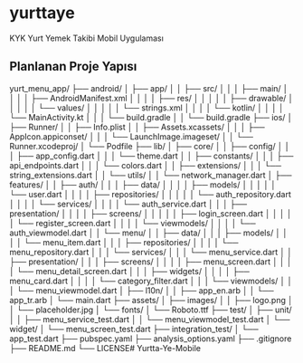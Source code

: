# yurttaye

KYK Yurt Yemek Takibi Mobil Uygulaması

## Planlanan Proje Yapısı
yurt_menu_app/
├── android/
│   ├── app/
│   │   ├── src/
│   │   │   ├── main/
│   │   │   │   ├── AndroidManifest.xml
│   │   │   │   ├── res/
│   │   │   │   │   ├── drawable/
│   │   │   │   │   └── values/
│   │   │   │   │       └── strings.xml
│   │   │   │   └── kotlin/
│   │   │   │       └── MainActivity.kt
│   │   │   └── build.gradle
│   │   └── build.gradle
├── ios/
│   ├── Runner/
│   │   ├── Info.plist
│   │   ├── Assets.xcassets/
│   │   │   ├── AppIcon.appiconset/
│   │   │   └── LaunchImage.imageset/
│   │   └── Runner.xcodeproj/
│   └── Podfile
├── lib/
│   ├── core/
│   │   ├── config/
│   │   │   ├── app_config.dart
│   │   │   └── theme.dart
│   │   ├── constants/
│   │   │   ├── api_endpoints.dart
│   │   │   └── colors.dart
│   │   ├── extensions/
│   │   │   └── string_extensions.dart
│   │   └── utils/
│   │       └── network_manager.dart
│   ├── features/
│   │   ├── auth/
│   │   │   ├── data/
│   │   │   │   ├── models/
│   │   │   │   │   └── user.dart
│   │   │   │   ├── repositories/
│   │   │   │   │   └── auth_repository.dart
│   │   │   │   └── services/
│   │   │   │       └── auth_service.dart
│   │   │   ├── presentation/
│   │   │   │   ├── screens/
│   │   │   │   │   ├── login_screen.dart
│   │   │   │   │   └── register_screen.dart
│   │   │   │   └── viewmodels/
│   │   │   │       └── auth_viewmodel.dart
│   │   └── menu/
│   │       ├── data/
│   │       │   ├── models/
│   │       │   │   └── menu_item.dart
│   │       │   ├── repositories/
│   │       │   │   └── menu_repository.dart
│   │       │   └── services/
│   │       │       └── menu_service.dart
│   │       ├── presentation/
│   │       │   ├── screens/
│   │       │   │   ├── menu_screen.dart
│   │       │   │   └── menu_detail_screen.dart
│   │       │   ├── widgets/
│   │       │   │   ├── menu_card.dart
│   │       │   │   └── category_filter.dart
│   │       │   └── viewmodels/
│   │       │       └── menu_viewmodel.dart
│   ├── l10n/
│   │   ├── app_en.arb
│   │   └── app_tr.arb
│   └── main.dart
├── assets/
│   ├── images/
│   │   ├── logo.png
│   │   └── placeholder.jpg
│   └── fonts/
│       └── Roboto.ttf
├── test/
│   ├── unit/
│   │   ├── menu_service_test.dart
│   │   └── menu_viewmodel_test.dart
│   └── widget/
│       └── menu_screen_test.dart
├── integration_test/
│   └── app_test.dart
├── pubspec.yaml
├── analysis_options.yaml
├── .gitignore
├── README.md
└── LICENSE# Yurtta-Ye-Mobile
